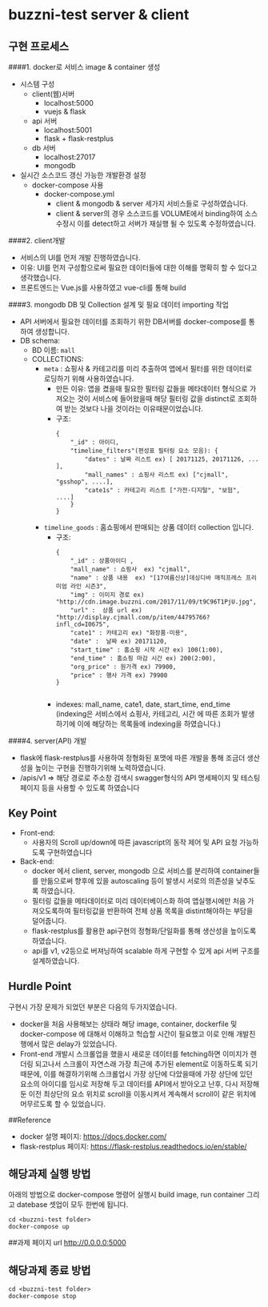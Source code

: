 # buzzni-test server & client

## 구현 프로세스

####1. docker로 서비스 image & container 생성
- 시스템 구성
    - client(웹)서버
        - localhost:5000
        - vuejs & flask 
    - api 서버
        - localhost:5001
        - flask + flask-restplus
    - db 서버
        - localhost:27017
        - mongodb
- 실시간 소스코드 갱신 가능한 개발환경 설정
    - docker-compose 사용
        - docker-compose.yml
            - client & mongodb & server 세가지 서비스들로 구성하였습니다.
            - client & server의 경우 소스코드를 VOLUME에서 binding하여
             소스 수정시 이를 detect하고 서버가 재실행 될 수 있도록 수정하였습니다.
      
####2. client개발  
- 서비스의 UI를 먼저 개발 진행하였습니다.
- 이유: UI를 먼저 구성함으로써 필요한 데이터들에 대한 이해를 명확히 할 수 있다고 생각했습니다.
- 프론트엔드는 Vue.js를 사용하였고 vue-cli를 통해 build 

####3. mongodb DB 및 Collection 설계 및 필요 데이터 importing 작업
- API 서버에서 필요한 데이터를 조회하기 위한 DB서버를 docker-compose를 통하여 생성합니다.
- DB schema: 
    - BD 이름: `mall`
    - COLLECTIONS:
        - `meta` : 쇼핑사 & 카테고리를 미리 추출하여 앱에서 필터를 위한 데이터로 로딩하기 위해 사용하였습니다.
            - 만든 이유: 앱을 켰을때 필요한 필터링 값들을 메타데이터 형식으로 가져오는 것이
                서비스에 들어왔을때 해당 필터링 값을 distinct로 조회하여 받는 것보다 나을 것이라는 이유때문이었습니다.
            - 구조:
                ````
                { 
                    "_id" : 아이디, 
                    "timeline_filters"(편성표 필터링 요소 모음): {
                        "dates" : 날짜 리스트 ex) [ 20171125, 20171126, ... ], 
                        "mall_names" : 쇼핑사 리스트 ex) ["cjmall", "gsshop", ....],  
                        "cate1s" : 카테고리 리스트 ["가전·디지털", "보험", ....]
                    }
                }
        
                ````
        - `timeline_goods` : 홈쇼핑에서 판매되는 상품 데이터 collection 입니다.
            - 구조:
                ````
                { 
                    "_id" : 상품아이디 , 
                    "mall_name" : 쇼핑사  ex) "cjmall", 
                    "name" : 상품 내용  ex) "[17여름신상]데싱디바 매직프레스 프리미엄 라인 시즌3", 
                    "img" : 이미지 경로 ex) "http://cdn.image.buzzni.com/2017/11/09/t9C96T1PjU.jpg", 
                    "url" :  상품 url ex) "http://display.cjmall.com/p/item/44795766?infl_cd=I0675", 
                    "cate1" : 카테고리 ex) "화장품·미용", 
                    "date" :  날짜 ex) 20171120, 
                    "start_time" : 홈쇼핑 시작 시간 ex) 100(1:00), 
                    "end_time" : 홈쇼핑 마감 시간 ex) 200(2:00), 
                    "org_price" : 원가격 ex) 79900, 
                    "price" : 행사 가격 ex) 79900
                }
                
        
                ````
            - indexes: mall_name, cate1, date, start_time, end_time
              (indexing은 서비스에서 쇼핑사, 카테고리, 시간 에 따른 조회가 발생하기에 이에 해당하는 목록들에 indexing을 하였습니다.)
              
####4. server(API) 개발
- flask에 flask-restplus를 사용하여 정형화된 포맷에 따른 개발을 통해 조금더 생산성을 높이는 구현을 진행하기위해 노력하였습니다.
- /apis/v1 => 해당 경로로 주소창 검색시 swagger형식의 API 명세페이지 및 테스팅 페이지 등을 사용할 수 있도록 하였습니다


## Key Point
- Front-end: 
    - 사용자의 Scroll up/down에 따른 javascript의 동작 제어 및 API 요청 가능하도록 구현하였습니다
- Back-end: 
    - docker 에서 client, server, mongodb 으로 서비스를 분리하여 container들를 만듦으로써 향후에 있을 autoscaling 등이 발생시 서로의 의존성을 낮추도록 하였습니다.
    - 필터링 값들을 메타데이터로 미리 데이터베이스화 하여 앱실행시에만 처음 가져오도록하여 필터링값을 반환하여 전체 상품 목록을 distint해야하는 부담을 덜어줍니다.
    - flask-restplus를 활용한 api구현의 정형화/단일화를 통해 생산성을 높이도록 하였습니다.
    - api를 v1, v2등으로 버져닝하여 scalable 하게 구현할 수 있게 api 서버 구조를 설계하였습니다.

## Hurdle Point
구현시 가장 문제가 되었던 부분은 다음의 두가지였습니다.
- docker을 처음 사용해보는 상태라 해당 image, container, dockerfile 및 docker-compose 에 대해서 이해하고 헉습할 시간이 필요했고 이로 인해 개발진행에서 많은 delay가 있었습니다.
- Front-end 개발시 스크롤업을 했을시 새로운 데이터를 fetching하면 이미지가 렌더링 되고나서 스크롤이 자연스래 가장 최근에 추가된 element로 이동하도록 되기때문에, 
이를 해결하기위해 스크롤업시 가장 상단에 다았을때에 가장 상단에 있던 요소의 아이디를 임시로 저장해 두고 데이터를 API에서 받아오고 난후,
다시 저장해둔 이전 최상단의 요소 위치로 scroll을 이동시켜서 계속해서 scroll이 같은 위치에 머무르도록 할 수 있었습니다. 


##Reference
- docker 설명 페이지: https://docs.docker.com/
- flask-restplus 페이지: https://flask-restplus.readthedocs.io/en/stable/

## 해당과제 실행 방법
아래의 방법으로 docker-compose 명령어 실행시 build image, run container 그리고 datebase 셋업이 모두 한번에 됩니다.
````
cd <buzzni-test folder>
docker-compose up 
````

##과제 페이지 url 
http://0.0.0.0:5000

## 해당과제 종료 방법
````
cd <buzzni-test folder>
docker-compose stop 
````

